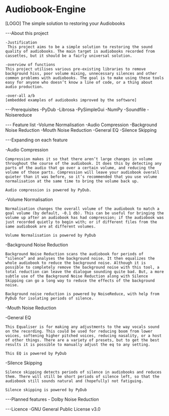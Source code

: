 # Audiobook-Engine

[LOGO]
The simple solution to restoring your Audiobooks

---About this project

	-Justification
	 This project aims to be a simple solution to restoring the sound quality of audiobooks. The main target is audiobooks recorded from cassettes, but it should be a fairly universal solution.

	-overview of functions
	This project utilises various pre-existing libraries to remove background hiss, poor volume mixing, unnecessary silences and other common problems with audiobooks. The goal is to make using these tools easy for anyone who doesn’t know a line of code, or a thing about audio production.

	-over-all a/b
	[embedded examples of audiobooks improved by the software]

---Prerequisites
	-PyDub
	-Librosa
	-PySimpleGui
	-NumPy
	-Soundfile
	-Noisereduce

--- Feature list
	-Volume Normalisation
	-Audio Compression
	-Background Noise Reduction
	-Mouth Noise Reduction
	-General EQ
	-Silence Skipping

---Expanding on each feature

-Audio Compression

	Compression makes it so that there aren’t large changes in volume throughout the course of the audiobook. It does this by detecting any parts of the audio that go over a certain volume, and reducing the volume of those parts. Compression will leave your audiobook overall quieter than it was before, so it’s recommended that you use volume normalisation at the same time to bring the volume back up.
	
	Audio compression is powered by PyDub.


-Volume Normalisation

	Normalisation changes the overall volume of the audiobook to match a goal volume (by default, -0.1 db). This can be useful for bringing the volume up after an audiobook has had compression; if the audiobook was just recorded quietly to begin with; or if different files from the same audiobook are at different volumes.

	Volume Normalisation is powered by PyDub

-Background Noise Reduction

	Background Noise Reduction scans the audiobook for periods of “silence” and analyses the background noise. It then equalizes the whole audiobook to reduce the background noise. Although it is possible to completely remove the background noise with this tool, a total reduction can leave the dialogue sounding quite bad. But, a more subtle use of the Background Noise Reduction along with Silence Skipping can go a long way to reduce the effects of the background noise.

	Background noise reduction is powered by NoiseReduce, with help from PyDub for isolating periods of silence.

-Mouth Noise Reduction
	

-General EQ
	
	This Equaliser is for making any adjustments to the way vocals sound on the recording. This could be used for reducing boom from lower voices, softening higher pitched voices, reducing nasality, or a host of other things. There are a variety of presets, but to get the best results it is possible to manually adjust the eq to any setting.

	This EQ is powered by PyDub

-Silence Skipping

	Silence skipping detects periods of silence in audiobooks and reduces them. There will still be short periods of silence left, so that the audiobook still sounds natural and (hopefully) not fatiguing. 

	Silence skipping is powered by PyDub

---Planned features
	- Dolby Noise Reduction

---Licence
	-GNU General Public License v3.0
